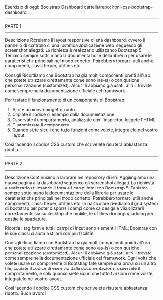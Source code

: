 Esercizio di oggi: Bootstrap Dashboard
cartella/repo: html-css-bootstrap-dashboard

---

PARTE 1

---

Descrizione
Ricreiamo il layout responsive di una dashboard, ovvero il pannello di controllo di una ipotetica applicazione web, seguendo gli screenshot allegati.
La richiesta è realizzarlo utilizzando Bootstrap 5.
Teniamo sempre sotto mano la documentazione della libreria per usare le caratteristiche principali nel modo corretto.
Potrebbero tornarci utili anche componenti, classi helper, utilities etc.

Consigli
Ricordiamo che Bootstrap ha già molti componenti pronti all'uso che potete utilizzare direttamente come sono (as-is) o con qualche personalizzazione (customized). Alcuni li abbiamo già usati, altri li trovate come sempre nella documentazione ufficiale del framework.

Per testare il funzionamento di un componente di Bootstrap:

1.  Aprite un nuovo progetto vuoto
2.  Copiate il codice di esempio dalla documentazione
3.  Osservate il comportamento, analizzate con l'inspector, leggete l'HTML
4.  Customizzate il componente
5.  Quando siete sicuri che tutto funzioni come volete, integratelo nel vostro layout.

Così facendo il codice CSS custom che scriverete risulterà abbastanza ridotto.

---

PARTE 2

---

Descrizione
Continuiamo a lavorare nel repository di ieri.
Aggiungiamo una nuova pagina alla dashboard seguendo gli screenshot allegati.
La richiesta è realizzarlo utilizzando il form e i campi html con Bootstrap 5.
Teniamo sempre sotto mano la documentazione della libreria per usare le caratteristiche principali nel modo corretto. Potrebbero tornarci utili anche componenti, classi helper, utilities etc.
In particolare rivediamo il grid system di bootstrap per poter disporre i campi come da design e visualizzarli correttamente sia su desktop che mobile, le utilities di margin/padding per gestire le spaziature.

Ricorda
i tag form e tutti i campi di input sono elementi HTML; Boostrap con le sue classi ci aiuta a stilarli con più facilità!

Consigli
Ricordiamo che Bootstrap ha già molti componenti pronti all'uso che potete utilizzare direttamente come sono (as-is) o con qualche personalizzazione (customized). Alcuni li abbiamo già usati, altri li trovate come sempre nella documentazione ufficiale del framework.
Ogni volta che volete usare un componente di Bootstrap fate sempre una prova su un altro file, copiate il codice di esempio dalla documentazione, osservate il comportamento, e solo quando siete sicuri che tutto funzioni come volete, integratelo nel vostro layout.

Così facendo il codice CSS custom che scriverete risulterà abbastanza ridotto.
Buon lavoro!
